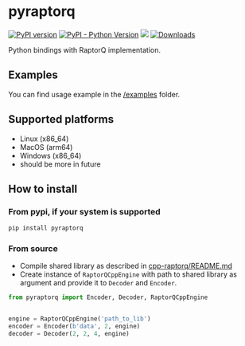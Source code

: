 # pyraptorq


[![PyPI version](https://badge.fury.io/py/pyraptorq.svg)](https://badge.fury.io/py/pyraptorq) 
[![PyPI - Python Version](https://img.shields.io/pypi/pyversions/pyraptorq)](https://pypi.org/project/pyraptorq/)
![](https://pepy.tech/badge/pyraptorq) 
[![Downloads](https://static.pepy.tech/badge/pyraptorq)](https://pepy.tech/project/pyraptorq) 

Python bindings with RaptorQ implementation.

## Examples

You can find usage example in the [/examples](/examples) folder.

## Supported platforms

* Linux (x86_64)
* MacOS (arm64)
* Windows (x86_64)
* should be more in future

## How to install

### From pypi, if your system is supported

```bash
pip install pyraptorq
```

### From source 



* Compile shared library as described in [cpp-raptorq/README.md](https://github.com/yungwine/cpp-raptorq?tab=readme-ov-file#compile-from-sources)
* Create instance of `RaptorQCppEngine` with path to shared library as argument and provide it to `Decoder` and `Encoder`.

```python
from pyraptorq import Encoder, Decoder, RaptorQCppEngine


engine = RaptorQCppEngine('path_to_lib')
encoder = Encoder(b'data', 2, engine)
decoder = Decoder(2, 2, 4, engine)
```
